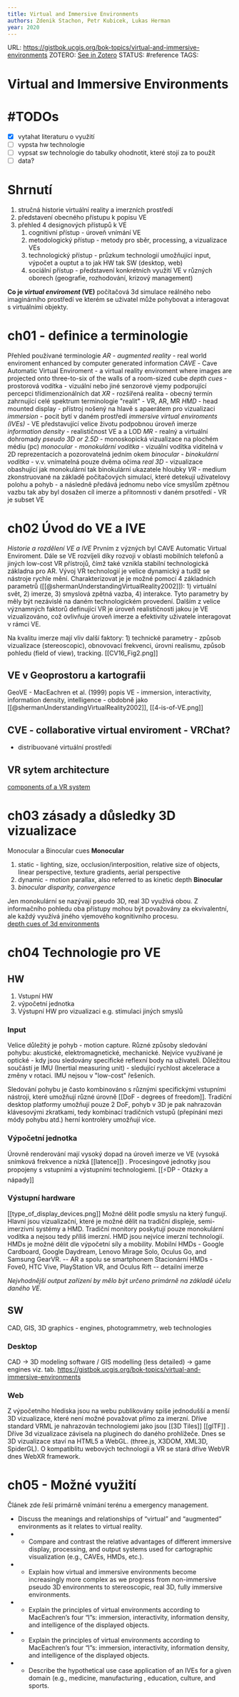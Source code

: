 ```yaml
---
title: Virtual and Immersive Environments
authors: Zdenik Stachon, Petr Kubicek, Lukas Herman
year: 2020
---
```

URL:  https://gistbok.ucgis.org/bok-topics/virtual-and-immersive-environments
ZOTERO: [See in Zotero](zotero://select/items/@stachonVirtualImmersiveEnvironments2020)
STATUS: #reference
TAGS:  
# Virtual and Immersive Environments

# **#TODO**s
- [x] vytahat literaturu o využití
- [ ] vypsta hw technologie
- [ ] vypsat sw technologie do tabulky ohodnotit, které stojí za to použít
- [ ] data?

# Shrnutí
1) stručná historie virtuální reality a imerzních prostředí
2) představení obecného přístupu k popisu VE
3) přehled 4 designových přístupů k VE
	1) cognitivní přístup - úroveň vnímání VE
	2) metodologický přístup - metody pro sběr, processing, a vizualizace VEs
	3) technologický přístup - průzkum technologií umožňující input, výpočet a ouptut a to jak HW tak SW (desktop, web)
	4) sociální přístup - představení konkrétních využití VE v různých oborech (geografie, rozhodování, krizový management)

**Co je *virtual enviroment* (VE)**
počítačová 3d simulace reálného nebo imaginárního prostředí ve kterém se uživatel může pohybovat a interagovat s virtuálními objekty. 

# ch01 - definice a terminologie
Přehled používané terminologie
*AR - augmented reality* - real world enviroment enhanced by computer generated information
*CAVE* - Cave Automatic Virtual Enviroment - a  virtual reality enviroment where images are projected onto three-to-six of the walls of a room-sized cube
*depth cues* - prostorová vodítka - vizuální nebo jiné senzorové vjemy podporující percepci třídimenzionálních dat
*XR* - rozšířená realita - obecný termín zahrnující celé spektrum terminologie "realit" - VR, AR, MR
*HMD* - head mounted display - přístroj nošený na hlavě s apaerátem pro vizualizaci
*immersion* - pocit bytí v daném prostředí
*immersive virtual enviroments (IVEs)* - VE představující velice životu podpobnou úroveň imerze
*information density* - realističnost VE a a LOD
*MR* - realný a virtuální dohromady
*pseudo 3D or 2.5D* - monoskopická vizualizace na plochém médiu (pc) 
*monocular - monokulární vodítka* - vizuální vodítka viditelná v 2D reprezentacích a pozorovatelná jedním okem
*binocular - binokulární vodítka* - v.v. vnímatelná pouze dvěma očima 
*real 3D* - vizualizace obashující jak monokulární tak binokulární ukazatele hloubky
*VR* - medium zkonstruované na základě počítačových simulací, které detekují uživatelovy polohu a pohyb - a následně předává jednomu nebo více smyslům zpětnou vazbu tak aby byl dosažen cíl imerze a přitomnosti v daném prsotředí - VR je subset VE

# ch02 Úvod do VE a IVE
*Historie a rozdělení VE a IVE*
Prvním z význých byl CAVE Automatic Virtual Enviroment. Dále se VE rozvíjeli díky rozvoji v oblasti mobilních telefonů a jiných low-cost VR přístrojů, čímž také vznikla stabilní technologická základna pro AR. Vývoj VR technologií je velice dynamický a tudíž se nástroje rychle mění. Charakterizovat je je možné pomocí 4 základních parametrů ([[@shermanUnderstandingVirtualReality2002]]): 1) virtuální svět, 2) imerze, 3) smyslová zpětná vazba, 4) interakce. Tyto parametry by měly být nezávislé na daném technologickém provedení. Dalším z velice významných faktorů definující VR je úroveň realističnosti jakou je VE vizualizováno, což ovlivňuje úroveň imerze a efektivity uživatele interagovat v rámci VE. 

Na kvalitu imerze mají vliv další faktory: 1) technické parametry - způsob vizualizace (stereoscopic), obnovovací frekvenci, úrovni realismu, způsob pohledu (field of view), tracking. [[CV16_Fig2.png]]

## VE v Geoprostoru a kartografii
GeoVE - MacEachren et al. (1999)
popis VE - immersion, interactivity, information density, intelligence - obdobně jako [[@shermanUnderstandingVirtualReality2002]], [[4-is-of-VE.png]]

## CVE - collaborative virtual enviroment - VRChat?
- distribuované virtuální prostředí 
## VR sytem architecture
[components of a VR system](https://gistbok.ucgis.org/sites/default/files/CV16_Fig3.png)

# ch03 zásady a důsledky 3D vizualizace
Monocular a Binocular cues
**Monocular**
1) static - lighting, size, occlusion/interposition, relative size of objects, linear perspective, texture gradients, aerial perspective
2) dynamic - motion parallax, also referred to as kinetic depth
**Binocular**
1) *binocular disparity, convergence*  

Jen monokulární se nazývají pseudo 3D, real 3D využívá obou. Z informačního pohledu oba přístupy mohou být považovány za ekvivalentní, ale každý využívá jiného vjemového kognitivního procesu.  
[depth cues of 3d environments](https://gistbok.ucgis.org/sites/default/files/CV16_Fig4.png)

# ch04 Technologie pro VE
## HW
1) Vstupní HW 
2) výpočetní jednotka
3) Výstupní HW pro vizualizaci e.g. stimulaci jiných smyslů

### Input
Velice důležitý je pohyb - motion capture. Různé způsoby sledování pohybu: akustické, elektromagnetické, mechanické. Nejvíce využívané je optické - kdy jsou sledovány specifické reflexní body na uživateli. Důležitou součástí je IMU (Inertial measuring unit) - sledující rychlost akcelerace a změny v rotaci. IMU nejsou v "low-cost" řešeních. 

Sledování pohybu je často kombinováno s různými specifickými vstupními nástroji, které umožňují různé úrovně [[DoF - degrees of freedom]]. Tradiční desktop platformy umožňují pouze 2 DoF, pohyb v 3D je pak nahrazován klávesovými zkratkami, tedy kombinací tradičních vstupů (přepínání mezi módy pohybu atd.) herní kontroléry umožňují více. 

### Výpočetní jednotka
Úrovně renderování mají vysoký dopad na úroveň imerze ve VE (vysoká snímková frekvence a nízká [[latence]]) . Procesingové jednotky jsou propojeny s vstupními a výstupními technologiemi. [[⚡DP - Otázky a nápady]]

### Výstupní hardware
[[type_of_display_devices.png]]
Možné dělit podle smyslu na který fungují. Hlavní jsou vizualizační, které je možné dělit na tradiční displeje, semi-imerzivní systémy a HMD. Tradiční monitory poskytují pouze monokulární vodítka a nejsou tedy příliš imerzní. HMD jsou nejvíce imerzní technologií. HMDs je možné dělit dle výpočetní síly a mobility. 
Mobilní HMDs - Google Cardboard, Google Daydream, Lenovo Mirage Solo, Oculus Go, and Samsung GearVR. -- AR a spolu se smartphonem
Stacionární HMDs - Fove0, HTC Vive, PlayStation VR, and Oculus Rift -- detailní imerze 

*Nejvhodnější output zařízení by mělo být určeno primárně na základě účelu daného VE.*  


## SW
CAD, GIS, 3D graphics - engines, photogrammetry, web technologies
### Desktop
CAD -> 3D modeling software / GIS modelling (less detailed) -> game engines 
viz. tab. https://gistbok.ucgis.org/bok-topics/virtual-and-immersive-environments
### Web
Z výpočetního hlediska jsou na webu publikovány spíše jednodušší a menší 3D vizualizace, které není možné považovat přímo za imerzní. Dříve standard VRML je nahrazován technologiemi jako jsou [[3D Tiles]] [[glTF]]  . Dříve 3d vizualizace závisela na pluginech do daného prohlížeče. Dnes se 3D vizualizace staví na HTML5 a WebGL. (three.js, X3DOM, XML3D, SpiderGL). O kompatiblitu webových technologií a VR se stará dříve WebVR dnes WebXR framework. 


# ch05 - Možné využití
Článek zde řeší primárně vnímání terénu a emergency management. 



-   Discuss the meanings and relationships of “virtual” and “augmented” environments as it relates to virtual reality.
- -   Compare and contrast the relative advantages of different immersive display, processing, and output systems used for cartographic visualization (e.g., CAVEs, HMDs, etc.).
- -   Explain how virtual and immersive environments become increasingly more complex as we progress from non-immersive pseudo 3D environments to stereoscopic, real 3D, fully immersive environments.
- -   Explain the principles of virtual environments according to MacEachren’s four “I”s: immersion, interactivity, information density, and intelligence of the displayed objects.
- -   Explain the principles of virtual environments according to MacEachren’s four “I”s: immersion, interactivity, information density, and intelligence of the displayed objects.
- -   Describe the hypothetical use case application of an IVEs for a given domain (e.g., medicine, manufacturing , education, culture, and sports.
